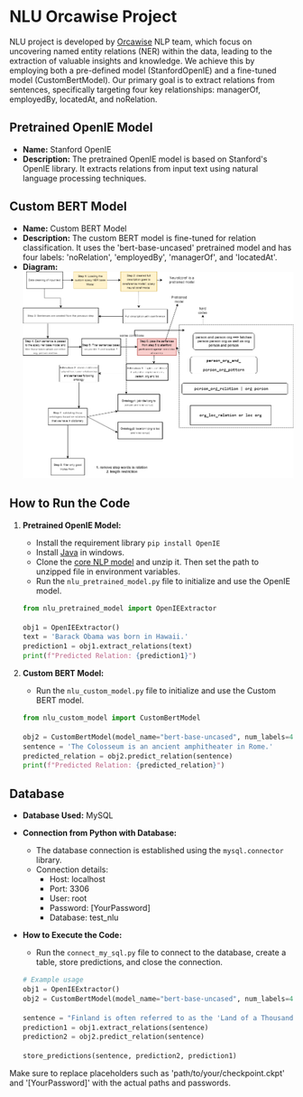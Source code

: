# NLU Orcawise Project
NLU project is developed by [Orcawise](https://www.orcawise.com/) NLP team, which focus on uncovering named entity relations (NER) within the data, leading to the extraction of valuable insights and knowledge. We achieve this by employing both a pre-defined model (StanfordOpenIE) and a fine-tuned model (CustomBertModel). Our primary goal is to extract relations from sentences, specifically targeting four key relationships: managerOf, employedBy, locatedAt, and noRelation.


##  Pretrained OpenIE Model

- **Name:** Stanford OpenIE
- **Description:** The pretrained OpenIE model is based on Stanford's OpenIE library. It extracts relations from input text using natural language processing techniques.

##  Custom BERT Model

- **Name:** Custom BERT Model
- **Description:** The custom BERT model is fine-tuned for relation classification. It uses the 'bert-base-uncased' pretrained model and has four labels: 'noRelation', 'employedBy', 'managerOf', and 'locatedAt'.
- **Diagram:**
 ![Diagram](Diagram/Custom_code_diagram.drawio.png)

## How to Run the Code

1. **Pretrained OpenIE Model:**
    - Install the requirement library `pip install OpenIE`
    - Install [Java](http://jdk.javTa.net/archive/) in windows.
    - Clone the [core NLP model](https://nlp.stanford.edu/software/stanford-corenlp-4.2.2.zip) and unzip it. Then set the path to unzipped file in environment variables.
    - Run the `nlu_pretrained_model.py` file to initialize and use the OpenIE model.

    ```python
    from nlu_pretrained_model import OpenIEExtractor

    obj1 = OpenIEExtractor()
    text = 'Barack Obama was born in Hawaii.'
    prediction1 = obj1.extract_relations(text)
    print(f"Predicted Relation: {prediction1}")
    ```

3. **Custom BERT Model:**
    - Run the `nlu_custom_model.py` file to initialize and use the Custom BERT model.

    ```python
    from nlu_custom_model import CustomBertModel

    obj2 = CustomBertModel(model_name="bert-base-uncased", num_labels=4, checkpoint_path='path/to/your/checkpoint.ckpt')
    sentence = 'The Colosseum is an ancient amphitheater in Rome.'
    predicted_relation = obj2.predict_relation(sentence)
    print(f"Predicted Relation: {predicted_relation}")
    ```

## Database

- **Database Used:** MySQL
- **Connection from Python with Database:**
    - The database connection is established using the `mysql.connector` library.
    - Connection details:
        - Host: localhost
        - Port: 3306
        - User: root
        - Password: [YourPassword]
        - Database: test_nlu
- **How to Execute the Code:**
    - Run the `connect_my_sql.py` file to connect to the database, create a table, store predictions, and close the connection.

    ```python
    # Example usage
    obj1 = OpenIEExtractor()
    obj2 = CustomBertModel(model_name="bert-base-uncased", num_labels=4, checkpoint_path='path/to/your/checkpoint.ckpt')

    sentence = "Finland is often referred to as the 'Land of a Thousand Lakes', but in reality, it has over 188,000 lakes."
    prediction1 = obj1.extract_relations(sentence)
    prediction2 = obj2.predict_relation(sentence)

    store_predictions(sentence, prediction2, prediction1)
    ```

Make sure to replace placeholders such as 'path/to/your/checkpoint.ckpt' and '[YourPassword]' with the actual paths and passwords.



